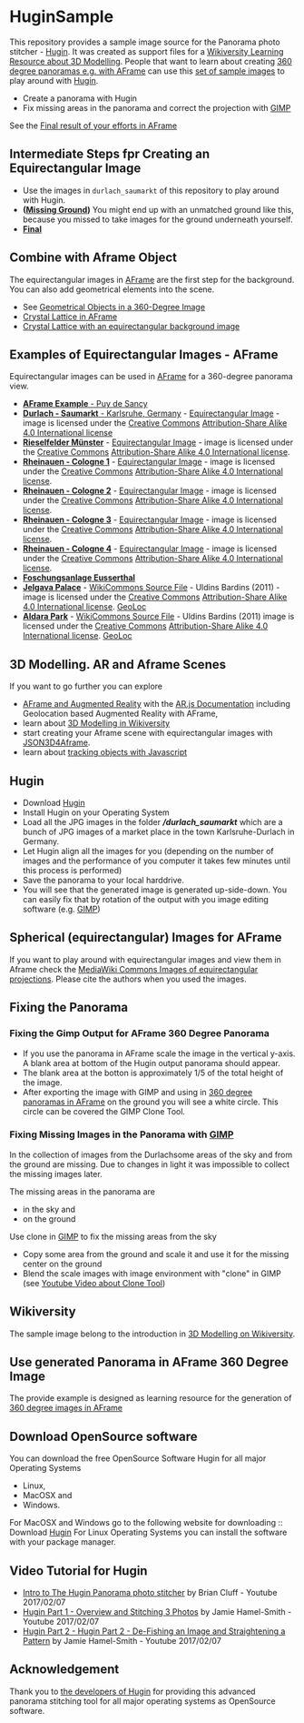# HuginSample
This repository provides a sample image source for the Panorama photo stitcher - [Hugin](http://hugin.sourceforge.net/download/). It was created as support files for a [Wikiversity Learning Resource about 3D Modelling](https://en.wikiversity.org/wiki/3D_Modelling).
People that want to learn about creating [360 degree panoramas e.g. with AFrame](https://aframe.io/examples/showcase/sky/) can use this [set of sample images](https://github.com/niebert/HuginSample/archive/master.zip) to play around with [Hugin](http://hugin.sourceforge.net/download/).
* Create a panorama with Hugin
* Fix missing areas in the panorama and correct the projection with [GIMP](https://www.gimp.org/downloads/)

See the [Final result of your efforts in AFrame](https://niebert.github.io/HuginSample)

## Intermediate Steps fpr Creating an Equirectangular Image
* Use the images in `durlach_saumarkt` of this repository to play around with Hugin.
* **([Missing Ground](https://niebert.github.io/HuginSample/index_missing_ground.html))** You might end up with an unmatched ground like this, because you missed to take images for the ground underneath yourself.
* **[Final](https://niebert.github.io/HuginSample/durlach_saumarkt.html)**

## Combine with Aframe Object
The equirectangular images in [AFrame](https://aframe.io) are the first step for the background.
You can also add geometrical elements into the scene.
* See [Geometrical Objects in a 360-Degree Image](https://niebert.github.io/HuginSample/cloud_grass_plam.html)
* [Crystal Lattice in AFrame](https://niebert.github.io/HuginSample/crystal_lattice_aframe.html)
* [Crystal Lattice with an equirectangular background image](https://niebert.github.io/HuginSample/crystal_lattice_sky.html)

## Examples of Equirectangular Images - AFrame
Equirectangular images can be used in [AFrame](https://aframe.io) for a 360-degree panorama view.
* [**AFrame Example** - Puy de Sancy](https://aframe.io/examples/showcase/sky/)
* [**Durlach - Saumarkt** - Karlsruhe, Germany](https://niebert.github.io/HuginSample/durlach_saumarkt.html)  - [Equirectangular Image](https://niebert.github.io/HuginSample/img/durlach_saumarkt.jpg) - image is licensed under the [Creative Commons](https://en.wikipedia.org/wiki/en:Creative_Commons) [Attribution-Share Alike 4.0 International license](https://creativecommons.org/licenses/by-sa/4.0/deed.en)
* [**Rieselfelder Münster**](https://niebert.github.io/HuginSample/rieselfelder1.html) - [Equirectangular Image](https://niebert.github.io/HuginSample/img/rhein1_rodenkirchen.jpg) - image is licensed under the [Creative Commons](https://en.wikipedia.org/wiki/en:Creative_Commons) [Attribution-Share Alike 4.0 International license](https://creativecommons.org/licenses/by-sa/4.0/deed.en).
* [**Rheinauen - Cologne 1**](https://niebert.github.io/HuginSample/rhein1_rodenkirchen.html) - [Equirectangular Image](https://niebert.github.io/HuginSample/img/rhein1_rodenkirchen.jpg) - image is licensed under the [Creative Commons](https://en.wikipedia.org/wiki/en:Creative_Commons) [Attribution-Share Alike 4.0 International license](https://creativecommons.org/licenses/by-sa/4.0/deed.en).
* [**Rheinauen - Cologne 2**](https://niebert.github.io/HuginSample/rhein2_rodenkirchen.html) - [Equirectangular Image](https://niebert.github.io/HuginSample/img/rhein2_rodenkirchen.jpg) - image is licensed under the [Creative Commons](https://en.wikipedia.org/wiki/en:Creative_Commons) [Attribution-Share Alike 4.0 International license](https://creativecommons.org/licenses/by-sa/4.0/deed.en).
* [**Rheinauen - Cologne 3**](https://niebert.github.io/HuginSample/rhein3_rodenkirchen.html) - [Equirectangular Image](https://niebert.github.io/HuginSample/img/rhein3_rodenkirchen.jpg) - image is licensed under the [Creative Commons](https://en.wikipedia.org/wiki/en:Creative_Commons) [Attribution-Share Alike 4.0 International license](https://creativecommons.org/licenses/by-sa/4.0/deed.en).
* [**Rheinauen - Cologne 4**](https://niebert.github.io/HuginSample/rhein4_rodenkirchen.html) - [Equirectangular Image](https://niebert.github.io/HuginSample/img/rhein4_rodenkirchen.jpg) - image is licensed under the [Creative Commons](https://en.wikipedia.org/wiki/en:Creative_Commons) [Attribution-Share Alike 4.0 International license](https://creativecommons.org/licenses/by-sa/4.0/deed.en).
* [**Foschungsanlage Eusserthal**](https://niebert.github.io/HuginSample/eusserthal.html)
* [**Jelgava Palace**](https://niebert.github.io/HuginSample/Jelgavas_pils.html) - [WikiCommons Source File](https://commons.wikimedia.org/wiki/File:Jelgavas_pils.jpg) - Uldins Bardins (2011) - image is licensed under the [Creative Commons](https://en.wikipedia.org/wiki/en:Creative_Commons) [Attribution-Share Alike 4.0 International license](https://creativecommons.org/licenses/by-sa/4.0/deed.en). [GeoLoc](https://commons.wikimedia.org/wiki/File:Jelgavas_pils.jpg#/maplink/0)
* [**Aldara Park**](https://niebert.github.io/HuginSample/Aldara_parks.html) - [WikiCommons Source File](https://commons.wikimedia.org/wiki/File:Aldara_parks.jpg) - Uldins Bardins (2011) image is licensed under the [Creative Commons](https://en.wikipedia.org/wiki/en:Creative_Commons) [Attribution-Share Alike 4.0 International license](https://creativecommons.org/licenses/by-sa/4.0/deed.en). [GeoLoc](https://commons.wikimedia.org/wiki/File:Aldara_parks.jpg#/maplink/0)

## 3D Modelling. AR and Aframe Scenes
If you want to go further you can explore
*  [AFrame and Augmented Reality](https://github.com/AR-js-org/AR.js) with the [AR.js Documentation](https://ar-js-org.github.io/AR.js-Docs/) including Geolocation based Augmented Reality with AFrame,
* learn about [3D Modelling in Wikiversity](https://en.wikiversity.org/wiki/3D_Modelling)
* start creating your Aframe scene with equirectangular images with [JSON3D4Aframe](https://github.com/niebert/JSON3D4Aframe).
* learn about [tracking objects with Javascript](https://trackingjs.com)

## Hugin
* Download [Hugin](http://hugin.sourceforge.net/download/)
* Install Hugin on your Operating System
* Load all the JPG images in the folder ___/durlach_saumarkt___ which are a bunch of JPG images of a market place in the town Karlsruhe-Durlach in Germany.
* Let Hugin align all the images for you (depending on the number of images and the performance of you computer it takes few minutes until this process is performed)
* Save the panorama to your local harddrive.
* You will see that the generated image is generated up-side-down. You can easily fix that by rotation of the output with you image editing software (e.g. [GIMP](https://www.gimp.org/downloads/))

## Spherical (equirectangular) Images for AFrame
If you want to play around with equirectangular images and view them in Aframe check the [MediaWiki Commons Images of equirectangular projections](https://commons.wikimedia.org/wiki/Category:Equirectangular_projection). Please cite the authors when you used the images.

## Fixing the Panorama
### Fixing the Gimp Output for AFrame 360 Degree Panorama
* If you use the panorama in AFrame scale the image in the vertical y-axis. A blank area at bottom of the Hugin output panorama should appear.
* The blank area at the botton is approximately 1/5 of the total height of the image.
* After exporting the image with GIMP and using in  [360 degree panoramas in AFrame](https://aframe.io/examples/showcase/sky/) on the ground you will see a white circle. This circle can be covered the GIMP Clone Tool.

### Fixing Missing Images in the Panorama with [GIMP](https://www.gimp.org/downloads/)
In the collection of images from the Durlachsome areas of the sky and from the ground are missing. Due to changes in light it was impossible to collect the missing images later.

The missing areas in the panorama are
* in the sky and
* on the ground

Use clone in [GIMP](https://www.gimp.org/downloads/) to fix the missing areas from the sky
* Copy some area from the ground and scale it and use it for the missing center on the ground
* Blend the scale images with image environment with "clone" in GIMP (see [Youtube Video about Clone Tool](https://www.youtube.com/watch?v=OsjGFadLtA8))


## Wikiversity
The sample image belong to the introduction in [3D Modelling on Wikiversity](https://en.wikiversity.org/wiki/3D_Modelling/Examples).

## Use generated Panorama in AFrame 360 Degree Image
The provide example is designed as learning resource for the generation of [360 degree images in AFrame](https://aframe.io/examples/showcase/sky/)

## Download OpenSource software
You can download the free OpenSource Software Hugin for all major Operating Systems
* Linux,
* MacOSX and
* Windows.

For MacOSX and Windows go to the following  website for downloading
:: Download [Hugin](http://hugin.sourceforge.net/download/)
For Linux Operating Systems you can install the software with your package manager.

## Video Tutorial for Hugin
* [Intro to The Hugin Panorama photo stitcher](https://www.youtube.com/watch?v=O_gONzUndQo) by Brian Cluff - Youtube 2017/02/07
* [Hugin Part 1 - Overview and Stitching 3 Photos](https://www.youtube.com/watch?v=bGF4d_jX8K0) by Jamie Hamel-Smith - Youtube 2017/02/07
* [Hugin Part 2 - Hugin Part 2 - De-Fishing an Image and Straightening a Pattern](https://www.youtube.com/watch?v=bGF4d_jX8K0) by Jamie Hamel-Smith - Youtube 2017/02/07

## Acknowledgement
Thank you to [the developers of Hugin](http://hugin.sourceforge.net/community/authors/) for providing this advanced panorama stitching tool for all major operating systems as OpenSource software.
